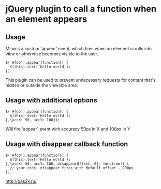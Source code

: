 # jQuery plugin to call a function when an element appears

## Usage

Mimics a custom 'appear' event, which fires when an element scrolls into view or otherwise becomes visible to the user.

    $('#foo').appear(function() {
      $(this).text('Hello world');
    });
This plugin can be used to prevent unnecessary requests for content that's hidden or outside the viewable area.

## Usage with additional options

    $('#foo').appear(function() {
      $(this).text('Hello world');
    },{accX: 50, accY: 100});
Will fire 'appear' event with accuracy 50px in X and 100px in Y

## Usage with disappear callback function

    $('#foo').appear(function() {
      $(this).text('Hello world');
    },{accX: 50, accY: 100, disappearOffset: 0}, function() {
      // your code, disappear fires with default offset - 200px
    });

http://bas2k.ru/
